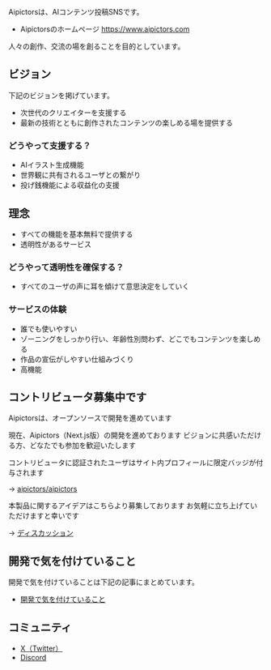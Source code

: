 Aipictorsは、AIコンテンツ投稿SNSです。

* Aipictorsのホームページ
https://www.aipictors.com

人々の創作、交流の場を創ることを目的としています。

## ビジョン

下記のビジョンを掲げています。
* 次世代のクリエイターを支援する
* 最新の技術とともに創作されたコンテンツの楽しめる場を提供する

### どうやって支援する？

* AIイラスト生成機能
* 世界観に共有されるユーザとの繋がり
* 投げ銭機能による収益化の支援

## 理念

* すべての機能を基本無料で提供する
* 透明性があるサービス

### どうやって透明性を確保する？

* すべてのユーザの声に耳を傾けて意思決定をしていく

### サービスの体験

* 誰でも使いやすい
* ゾーニングをしっかり行い、年齢性別問わず、どこでもコンテンツを楽しめる
* 作品の宣伝がしやすい仕組みづくり
* 高機能

## コントリビュータ募集中です

Aipictorsは、オープンソースで開発を進めています

現在、Aipictors（Next.js版）の開発を進めております
ビジョンに共感いただける方、どなたでも参加を歓迎いたします

コントリビュータに認証されたユーザはサイト内プロフィールに限定バッジが付与されます

→ [aipictors/aipictors](https://github.com/aipictors/aipictors)

本製品に関するアイデアはこちらより募集しております
お気軽に立ち上げていただけますと幸いです

→ [ディスカッション](https://github.com/orgs/aipictors/discussions)

## 開発で気を付けていること

開発で気を付けていることは下記の記事にまとめています。

- [開発で気を付けていること](https://zenn.dev/aipics/articles/a3962af1986502)

## コミュニティ

- [X（Twitter）](https://twitter.com/aipictors)
- [Discord](https://discord.gg/WPJFSbUNwt)
